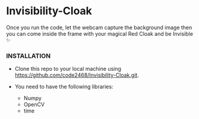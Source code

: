 # Invisibility-Cloak
Once you run the code, let the webcam capture the background image then you can come inside the frame with your magical Red Cloak and be Invisible ✨

### **INSTALLATION**

 - Clone this repo to your local machine using https://github.com/code2468/Invisibility-Cloak.git.

 - You need to have the following libraries: 
   - Numpy
   - OpenCV
   - time
   
 
   
 
